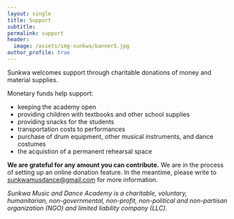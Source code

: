 ```yaml
---
layout: single
title: Support 
subtitle:
permalink: support
header:
  image: /assets/img-sunkwa/banner5.jpg
author_profile: true
---
```


Sunkwa welcomes support through charitable donations of money and material supplies.

Monetary funds help support:
* keeping the academy open
* providing children with textbooks and other school supplies
* providing snacks for the students
* transportation costs to performances
* purchase of drum equipment, other musical instruments, and dance costumes
* the acquistion of a permanent rehearsal space

**We are grateful for any amount you can contribute.** We are in the process of setting up an online donation feature. In the meantime, please write to sunkwamusdance@gmail.com for more information.


_Sunkwa Music and Dance Academy is a charitable, voluntary, humanitarian, non-governmental, non-profit, non-political and non-partisan organization (NGO) and limited liability company (LLC)._